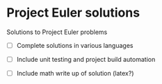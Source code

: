 # Project Euler solutions

Solutions to Project Euler problems

- [ ] Complete solutions in various languages 
- [ ] Include unit testing and project build automation
- [ ] Include math write up of solution (latex?)

